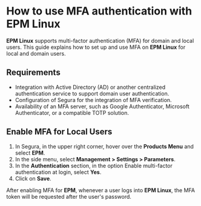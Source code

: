 # How to use MFA authentication with EPM Linux

**EPM Linux** supports multi-factor authentication (MFA) for domain and local users. This guide explains how to set up and use MFA on **EPM Linux** for local and domain users.

## Requirements

* Integration with Active Directory (AD) or another centralized authentication service to support domain user authentication.  
* Configuration of Segura for the integration of MFA verification.  
* Availability of an MFA server, such as Google Authenticator, Microsoft Authenticator, or a compatible TOTP solution.

## Enable MFA for Local Users

1. In Segura, in the upper right corner, hover over the **Products Menu** and select **EPM**.  
2. In the side menu, select **Management \> Settings \> Parameters**.  
3. In the **Authentication** section, in the option Enable multi-factor authentication at login, select **Yes**.  
4. Click on **Save**.

After enabling MFA for **EPM**, whenever a user logs into **EPM Linux**, the MFA token will be requested after the user's password.